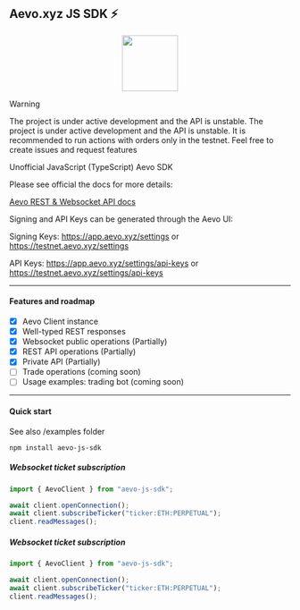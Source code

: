 ## Aevo.xyz JS SDK ⚡

<div align="center">
  <img src="https://images.mirror-media.xyz/publication-images/nBg0BS_dWINeiuAf-asFL.jpeg?height=400&width=400" width="100" height="100">
</div>

> [!WARNING]
> The project is under active development and the API is unstable. The project is under active development and the API is unstable. It is recommended to run actions with orders only in the testnet.
> Feel free to create issues and request features


Unofficial JavaScript (TypeScript) Aevo SDK

Please see official the docs for more details:

[Aevo REST & Websocket API docs](https://api-docs.aevo.xyz/reference/overview)

Signing and API Keys can be generated through the Aevo UI:

Signing Keys: https://app.aevo.xyz/settings or https://testnet.aevo.xyz/settings

API Keys: https://app.aevo.xyz/settings/api-keys or https://testnet.aevo.xyz/settings/api-keys

---

#### Features and roadmap

- [x] Aevo Client instance
- [x] Well-typed REST responses 
- [x] Websocket public operations (Partially)
- [x] REST API operations (Partially)
- [x] Private API (Partially)
- [ ] Trade operations (coming soon)
- [ ] Usage examples: trading bot (coming soon)

---

#### Quick start

See also /examples folder


```shell
npm install aevo-js-sdk
```

##### Websocket ticket subscription


```typescript
import { AevoClient } from "aevo-js-sdk";

await client.openConnection();
await client.subscribeTicker("ticker:ETH:PERPETUAL");
client.readMessages();
```

##### Websocket ticket subscription
```typescript
import { AevoClient } from "aevo-js-sdk";

await client.openConnection();
await client.subscribeTicker("ticker:ETH:PERPETUAL");
client.readMessages();
```